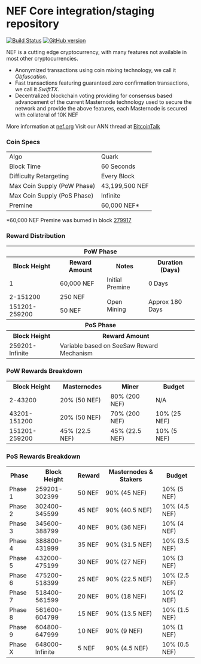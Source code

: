NEF Core integration/staging repository
=====================================

[![Build Status](https://travis-ci.org/NEF-Project/NEF.svg?branch=master)](https://travis-ci.org/NEF-Project/NEF) [![GitHub version](https://badge.fury.io/gh/NEF-Project%2FNEF.svg)](https://badge.fury.io/gh/NEF-Project%2FNEF)

NEF is a cutting edge cryptocurrency, with many features not available in most other cryptocurrencies.
- Anonymized transactions using coin mixing technology, we call it _Obfuscation_.
- Fast transactions featuring guaranteed zero confirmation transactions, we call it _SwiftTX_.
- Decentralized blockchain voting providing for consensus based advancement of the current Masternode
  technology used to secure the network and provide the above features, each Masternode is secured
  with collateral of 10K NEF

More information at [nef.org](http://www.nef.org) Visit our ANN thread at [BitcoinTalk](http://www.bitcointalk.org/index.php?topic=1262920)

### Coin Specs
<table>
<tr><td>Algo</td><td>Quark</td></tr>
<tr><td>Block Time</td><td>60 Seconds</td></tr>
<tr><td>Difficulty Retargeting</td><td>Every Block</td></tr>
<tr><td>Max Coin Supply (PoW Phase)</td><td>43,199,500 NEF</td></tr>
<tr><td>Max Coin Supply (PoS Phase)</td><td>Infinite</td></tr>
<tr><td>Premine</td><td>60,000 NEF*</td></tr>
</table>

*60,000 NEF Premine was burned in block [279917](http://www.presstab.pw/phpexplorer/NEF/block.php?blockhash=206d9cfe859798a0b0898ab00d7300be94de0f5469bb446cecb41c3e173a57e0)

### Reward Distribution

<table>
<th colspan=4>PoW Phase</th>
<tr><th>Block Height</th><th>Reward Amount</th><th>Notes</th><th>Duration (Days)</th></tr>
<tr><td>1</td><td>60,000 NEF</td><td>Initial Premine</td><td>0 Days</td></tr>
<tr><td>2-151200</td><td>250 NEF</td><td rowspan=2>Open Mining</td><td rowspan=2> Approx 180 Days</td></tr>
<tr><td>151201-259200</td><td>50 NEF</td></tr>
<tr><th colspan=4>PoS Phase</th></tr>
<tr><th>Block Height</th><th colspan=3>Reward Amount</th></tr>
<tr><td>259201-Infinite</td><td colspan=3>Variable based on SeeSaw Reward Mechanism</td></tr>
</table>

### PoW Rewards Breakdown

<table>
<th>Block Height</th><th>Masternodes</th><th>Miner</th><th>Budget</th>
<tr><td>2-43200</td><td>20% (50 NEF)</td><td>80% (200 NEF)</td><td>N/A</td></tr>
<tr><td>43201-151200</td><td>20% (50 NEF)</td><td>70% (200 NEF)</td><td>10% (25 NEF)</td></tr>
<tr><td>151201-259200</td><td>45% (22.5 NEF)</td><td>45% (22.5 NEF)</td><td>10% (5 NEF)</td></tr>
</table>

### PoS Rewards Breakdown

<table>
<th>Phase</th><th>Block Height</th><th>Reward</th><th>Masternodes & Stakers</th><th>Budget</th>
<tr><td>Phase 1</td><td>259201-302399</td><td>50 NEF</td><td>90% (45 NEF)</td><td>10% (5 NEF)</td></tr>
<tr><td>Phase 2</td><td>302400-345599</td><td>45 NEF</td><td>90% (40.5 NEF)</td><td>10% (4.5 NEF)</td></tr>
<tr><td>Phase 3</td><td>345600-388799</td><td>40 NEF</td><td>90% (36 NEF)</td><td>10% (4 NEF)</td></tr>
<tr><td>Phase 4</td><td>388800-431999</td><td>35 NEF</td><td>90% (31.5 NEF)</td><td>10% (3.5 NEF)</td></tr>
<tr><td>Phase 5</td><td>432000-475199</td><td>30 NEF</td><td>90% (27 NEF)</td><td>10% (3 NEF)</td></tr>
<tr><td>Phase 6</td><td>475200-518399</td><td>25 NEF</td><td>90% (22.5 NEF)</td><td>10% (2.5 NEF)</td></tr>
<tr><td>Phase 7</td><td>518400-561599</td><td>20 NEF</td><td>90% (18 NEF)</td><td>10% (2 NEF)</td></tr>
<tr><td>Phase 8</td><td>561600-604799</td><td>15 NEF</td><td>90% (13.5 NEF)</td><td>10% (1.5 NEF)</td></tr>
<tr><td>Phase 9</td><td>604800-647999</td><td>10 NEF</td><td>90% (9 NEF)</td><td>10% (1 NEF)</td></tr>
<tr><td>Phase X</td><td>648000-Infinite</td><td>5 NEF</td><td>90% (4.5 NEF)</td><td>10% (0.5 NEF)</td></tr>
</table>
